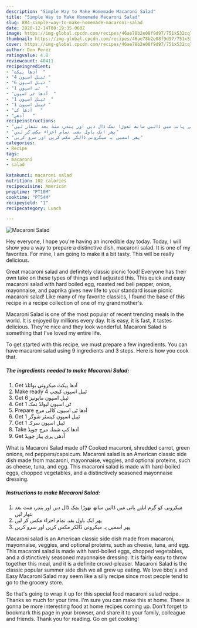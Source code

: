 ```yaml
---
description: "Simple Way to Make Homemade Macaroni Salad"
title: "Simple Way to Make Homemade Macaroni Salad"
slug: 884-simple-way-to-make-homemade-macaroni-salad
date: 2020-12-14T00:19:35.060Z
image: https://img-global.cpcdn.com/recipes/46ae78b2e08f9d97/751x532cq70/macaroni-salad-recipe-main-photo.jpg
thumbnail: https://img-global.cpcdn.com/recipes/46ae78b2e08f9d97/751x532cq70/macaroni-salad-recipe-main-photo.jpg
cover: https://img-global.cpcdn.com/recipes/46ae78b2e08f9d97/751x532cq70/macaroni-salad-recipe-main-photo.jpg
author: Don Perez
ratingvalue: 4.8
reviewcount: 40411
recipeingredient:
- "آدھا پیکٹ  "
- "4 ٹیبل اسپون "
- "6 ٹیبل اسپون "
- "1 ٹی اسپون  "
- "آدھا ٹی اسپون  "
- "1 ٹیبل اسپون  "
- "1 ٹیبل اسپون "
- "آدھا کپ   "
- "آدھی   "
recipeinstructions:
- "میکرونی کو گرم ابلتے پانی میں ڈالیں ساتھ تھوڑا نمک ڈال دیں اور پندرہ منٹ بعد نتھار لیں"
- "پھر ایک باول بقیہ تمام اجزاء مکس کر لیں"
- "پھر اسمیں یہ میکرونی ڈالکر مکس کریں اور سرو کریں"
categories:
- Recipe
tags:
- macaroni
- salad

katakunci: macaroni salad 
nutrition: 102 calories
recipecuisine: American
preptime: "PT10M"
cooktime: "PT54M"
recipeyield: "1"
recipecategory: Lunch

---
```



![Macaroni Salad](https://img-global.cpcdn.com/recipes/46ae78b2e08f9d97/751x532cq70/macaroni-salad-recipe-main-photo.jpg)

Hey everyone, I hope you're having an incredible day today. Today, I will show you a way to prepare a distinctive dish, macaroni salad. It is one of my favorites. For mine, I am going to make it a bit tasty. This will be really delicious.

Great macaroni salad and definitely classic picnic food! Everyone has their own take on these types of things and I adjusted this. This quick and easy macaroni salad with hard boiled egg, roasted red bell pepper, onion, mayonnaise, and paprika gives new life to your standard issue picnic macaroni salad! Like many of my favorite classics, I found the base of this recipe in a recipe collection of one of my grandmother&#39;s.

Macaroni Salad is one of the most popular of recent trending meals in the world. It is enjoyed by millions every day. It is easy, it is fast, it tastes delicious. They're nice and they look wonderful. Macaroni Salad is something that I've loved my entire life.


To get started with this recipe, we must prepare a few ingredients. You can have macaroni salad using 9 ingredients and 3 steps. Here is how you cook that.

<!--inarticleads1-->

##### The ingredients needed to make Macaroni Salad:

1. Get آدھا پیکٹ میکرونی بوائلڈ
1. Make ready 4 ٹیبل اسپون کیچپ
1. Get 6 ٹیبل اسپون مایونیز
1. Get 1 ٹی اسپون لیولڈ نمک
1. Prepare آدھا ٹی اسپون کالی مرچ
1. Get 1 ٹیبل اسپون کیسٹر شوگر
1. Get 1 ٹیبل اسپون سرکہ
1. Take آدھا کپ شملہ مرچ چوپڈ
1. Get آدھی ہری پیاز چوپڈ


What is Macaroni Salad made of? Cooked macaroni, shredded carrot, green onions, red peppers/capsicum. Macaroni salad is an American classic side dish made from macaroni, mayonnaise, veggies, and optional proteins, such as cheese, tuna, and egg. This macaroni salad is made with hard-boiled eggs, chopped vegetables, and a distinctively seasoned mayonnaise dressing. 

<!--inarticleads2-->

##### Instructions to make Macaroni Salad:

1. میکرونی کو گرم ابلتے پانی میں ڈالیں ساتھ تھوڑا نمک ڈال دیں اور پندرہ منٹ بعد نتھار لیں
1. پھر ایک باول بقیہ تمام اجزاء مکس کر لیں
1. پھر اسمیں یہ میکرونی ڈالکر مکس کریں اور سرو کریں


Macaroni salad is an American classic side dish made from macaroni, mayonnaise, veggies, and optional proteins, such as cheese, tuna, and egg. This macaroni salad is made with hard-boiled eggs, chopped vegetables, and a distinctively seasoned mayonnaise dressing. It is fairly easy to throw together this meal, and it is a definite crowd-pleaser. Macaroni Salad is the classic popular summer side dish we all grew up eating. We love bbq&#39;s and Easy Macaroni Salad may seem like a silly recipe since most people tend to go to the grocery store. 

So that's going to wrap it up for this special food macaroni salad recipe. Thanks so much for your time. I'm sure you can make this at home. There is gonna be more interesting food at home recipes coming up. Don't forget to bookmark this page in your browser, and share it to your family, colleague and friends. Thank you for reading. Go on get cooking!
